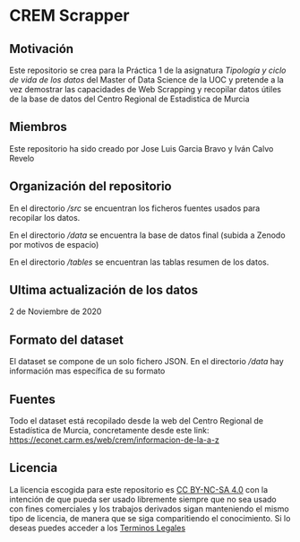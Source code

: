# CREM Scrapper
## Motivación
Este repositorio se crea para la Práctica 1 de la asignatura _Tipología y ciclo de vida de los datos_ del Master of Data Science de la UOC y pretende a la vez demostrar las capacidades de Web Scrapping y recopilar datos útiles de la base de datos del Centro Regional de Estadistica de Murcia
## Miembros
Este repositorio ha sido creado por Jose Luis Garcia Bravo y Iván Calvo Revelo
## Organización del repositorio
En el directorio _/src_ se encuentran los ficheros fuentes usados para recopilar los datos.

En el directorio _/data_ se encuentra la base de datos final (subida a Zenodo por motivos de espacio)

En el directorio _/tables_ se encuentran las tablas resumen de los datos.

## Ultima actualización de los datos
2 de Noviembre de 2020
## Formato del dataset
El dataset se compone de un solo fichero JSON.
En el directorio _/data_ hay información mas específica de su formato

## Fuentes
Todo el dataset está recopilado desde la web del Centro Regional de Estadística de Murcia, concretamente desde este link:
https://econet.carm.es/web/crem/informacion-de-la-a-z

## Licencia
La licencia escogida para este repositorio es [CC BY-NC-SA 4.0](https://creativecommons.org/licenses/by-nc-sa/4.0/) con la intención de que pueda ser usado libremente siempre que no sea usado con fines comerciales y los trabajos derivados sigan manteniendo el mismo tipo de licencia, de manera que se siga comparitiendo el conocimiento.
Si lo deseas puedes acceder a los [Terminos Legales](https://creativecommons.org/licenses/by-nc-sa/4.0/legalcode.es)


